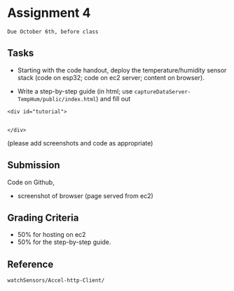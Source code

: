 # Assignment 4
`Due October 6th, before class`


## Tasks
- Starting with the code handout, deploy the temperature/humidity sensor stack (code on esp32; code on ec2 server; content on browser).

- Write a step-by-step guide (in html; use `captureDataServer-TempHum/public/index.html`) and fill out 

```
<div id="tutorial">


</div>

```

(please add screenshots and code as appropriate)


## Submission
Code on Github, 
- screenshot of browser (page served from ec2)

## Grading Criteria

- 50% for hosting on ec2
- 50% for the step-by-step guide.


## Reference

`watchSensors/Accel-http-Client/`


